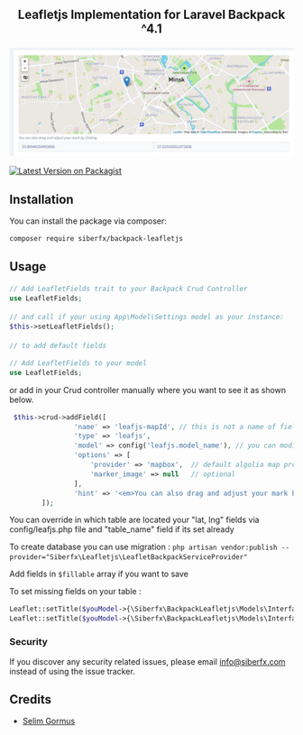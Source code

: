 ## <p align="center">Leafletjs Implementation for Laravel Backpack ^4.1</p>

<p align="center"><img src="https://github.com/siberfx/backpack-leafletjs/raw/main/img/preview.png"></p>


[![Latest Version on Packagist](https://img.shields.io/packagist/dt/siberfx/backpack-leafletjs?style=plastic)](https://packagist.org/packages/siberfx/backpack-leafletjs)

## Installation

You can install the package via composer:

```bash
composer require siberfx/backpack-leafletjs
```

## Usage

``` php
// Add LeafletFields trait to your Backpack Crud Controller
use LeafletFields;

// and call if your using App\Model\Settings model as your instance:
$this->setLeafletFields();

// to add default fields
```

``` php
// Add LeafletFields to your model
use LeafletFields;
```
or  add in your Crud controller manually where you want to see it as shown below. 

``` php
 $this->crud->addField([
                'name' => 'leafjs-mapId', // this is not a name of field in database.
                'type' => 'leafjs',
                'model' => config('leafjs.model_name'), // you can modify under config folder or override by your own for each model
                'options' => [
                    'provider' => 'mapbox',  // default algolia map provider
                    'marker_image' => null   // optional
                ],
                'hint' => '<em>You can also drag and adjust your mark by clicking</em>'
        ]);

```


You can override in which table are located your "lat, lng" fields via config/leafjs.php file and "table_name" field if its set already

To create database you can use migration : 
`php artisan vendor:publish --provider="Siberfx\Leafletjs\LeafletBackpackServiceProvider"`

Add fields in `$fillable` array if you want to save

To set missing fields on your table :
```php
Leaflet::setTitle($youModel->{\Siberfx\BackpackLeafletjs\Models\Interfaces\LerafletjsInterface::COLUMN_LONGITUDE});
Leaflet::setTitle($youModel->{\Siberfx\BackpackLeafletjs\Models\Interfaces\LerafletjsInterface::COLUMN_LATITUDE});
```

### Security

If you discover any security related issues, please email info@siberfx.com instead of using the issue tracker.

## Credits

- [Selim Gormus](https://github.com/siberfx)

